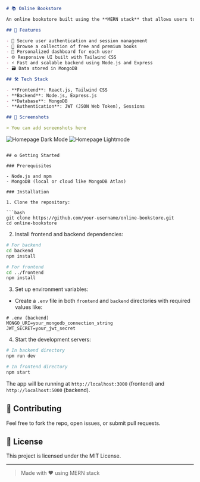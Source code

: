 

```markdown
# 📚 Online Bookstore

An online bookstore built using the **MERN stack** that allows users to access both free and premium books with secure authentication and personalized session management.

## 🚀 Features

- 🔐 Secure user authentication and session management
- 📖 Browse a collection of free and premium books
- 🧾 Personalized dashboard for each user
- 🌐 Responsive UI built with Tailwind CSS
- ⚡ Fast and scalable backend using Node.js and Express
- 🗃️ Data stored in MongoDB

## 🛠️ Tech Stack

- **Frontend**: React.js, Tailwind CSS
- **Backend**: Node.js, Express.js
- **Database**: MongoDB
- **Authentication**: JWT (JSON Web Token), Sessions

## 📸 Screenshots

> You can add screenshots here

```

![Homepage Dark Mode](<img width="1919" height="821" alt="Bookstoreimg" src="https://github.com/user-attachments/assets/60ae4d3e-34a2-4224-befb-8412996da0f5" />)
![Homepage Lightmode](<img width="1884" height="813" alt="Screenshot 2025-01-06 143933" src="https://github.com/user-attachments/assets/644cca4d-2810-45b6-ba30-8cc5833b319c"/>)

````

## ⚙️ Getting Started

### Prerequisites

- Node.js and npm
- MongoDB (local or cloud like MongoDB Atlas)

### Installation

1. Clone the repository:

```bash
git clone https://github.com/your-username/online-bookstore.git
cd online-bookstore
````

2. Install frontend and backend dependencies:

```bash
# For backend
cd backend
npm install

# For frontend
cd ../frontend
npm install
```

3. Set up environment variables:

* Create a `.env` file in both `frontend` and `backend` directories with required values like:

```env
# .env (backend)
MONGO_URI=your_mongodb_connection_string
JWT_SECRET=your_jwt_secret
```

4. Start the development servers:

```bash
# In backend directory
npm run dev

# In frontend directory
npm start
```

The app will be running at `http://localhost:3000` (frontend) and `http://localhost:5000` (backend).

## 🙌 Contributing

Feel free to fork the repo, open issues, or submit pull requests.

## 📄 License

This project is licensed under the MIT License.

---

> Made with ❤️ using MERN stack

